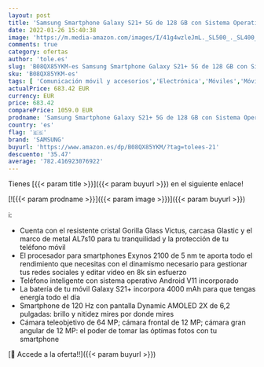 ```yaml
---
layout: post
title: 'Samsung Smartphone Galaxy S21+ 5G de 128 GB con Sistema Operativo Android Color Negro'
date: 2022-01-26 15:40:38
image: 'https://m.media-amazon.com/images/I/41g4wzleJmL._SL500_._SL400_.jpg'
comments: true
category: ofertas
author: 'tole.es'
slug: 'B08QX85YKM-es Samsung Smartphone Galaxy S21+ 5G de 128 GB con Sistema...'
sku: 'B08QX85YKM-es'
tags: [ 'Comunicación móvil y accesorios','Electrónica','Móviles','Móviles y smartphones libres','android','samsung', ]
actualPrice: 683.42 EUR
currency: EUR
price: 683.42
comparePrice: 1059.0 EUR
prodname: 'Samsung Smartphone Galaxy S21+ 5G de 128 GB con Sistema Operativo Android Color Negro'
country: 'es'
flag: '🇪🇸'
brand: 'SAMSUNG'
buyurl: 'https://www.amazon.es/dp/B08QX85YKM/?tag=tolees-21'
descuento: '35.47'
average: '782.416923076922'
---
```


Tienes [{{< param title >}}]({{< param buyurl >}}) en el siguiente enlace!

[![{{< param prodname >}}]({{< param image >}})]({{< param buyurl >}})

ℹ️:

- Cuenta con el resistente cristal Gorilla Glass Victus, carcasa Glastic y el marco de metal AL7s10 para tu tranquilidad y la protección de tu teléfono móvil
- El procesador para smartphones Exynos 2100 de 5 nm te aporta todo el rendimiento que necesitas con el dinamismo necesario para gestionar tus redes sociales y editar vídeo en 8k sin esfuerzo
- Teléfono inteligente con sistema operativo Android V11 incorporado
- La batería de tu móvil Galaxy S21+ incorpora 4000 mAh para que tengas energía todo el día
- Smartphone de 120 Hz con pantalla Dynamic AMOLED 2X de 6,2 pulgadas: brillo y nitidez mires por donde mires
- Cámara teleobjetivo de 64 MP; cámara frontal de 12 MP; cámara gran angular de 12 MP: el poder de tomar las óptimas fotos con tu smartphone

[🛒 Accede a la oferta!!]({{< param buyurl >}})
